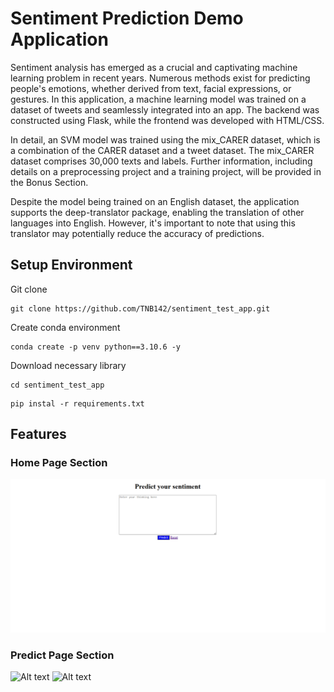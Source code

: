 # Sentiment Prediction Demo Application
Sentiment analysis has emerged as a crucial and captivating machine learning problem in recent years. Numerous methods exist for predicting people's emotions, whether derived from text, facial expressions, or gestures. In this application, a machine learning model was trained on a dataset of tweets and seamlessly integrated into an app. The backend was constructed using Flask, while the frontend was developed with HTML/CSS.

In detail, an SVM model was trained using the mix_CARER dataset, which is a combination of the CARER dataset and a tweet dataset. The mix_CARER dataset comprises 30,000 texts and labels. Further information, including details on a preprocessing project and a training project, will be provided in the Bonus Section.

Despite the model being trained on an English dataset, the application supports the deep-translator package, enabling the translation of other languages into English. However, it's important to note that using this translator may potentially reduce the accuracy of predictions.
## Setup Environment
Git clone

```
git clone https://github.com/TNB142/sentiment_test_app.git
```

Create conda environment

```
conda create -p venv python==3.10.6 -y
```

Download necessary library

```
cd sentiment_test_app
```

```
pip instal -r requirements.txt
```
## Features
### Home Page Section
<img src="./images/screen_homepage.png" alt="Alt text" title="Home Page Screen">

### Predict Page Section
<img src="https://hackmd.io/_uploads/B1vwdswET.png" alt="Alt text" title="Predict Screen">

<img src="https://hackmd.io/_uploads/Hk8_usvNT.png" alt="Alt text" title="Predict Vietnamese Screen">
